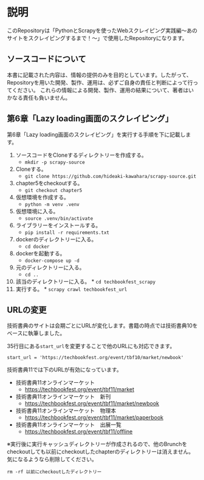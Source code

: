 # 説明

このRepositoryは「PythonとScrapyを使ったWebスクレイピング実践編〜あのサイトをスクレイピングするまで！〜」で使用したRepositoryになります。


##  ソースコードについて
本書に記載された内容は、情報の提供のみを目的としています。したがって、Repositoryを用いた開発、製作、運用は、必ずご自身の責任と判断によって行ってください。
これらの情報による開発、製作、運用の結果について、著者はいかなる責任も負いません。


## 第6章「Lazy loading画面のスクレイピング」
第6章「Lazy loading画面のスクレイピング」を実行する手順を下に記載します。

 1. ソースコードをCloneするディレクトリーを作成する。
    * `mkdir -p scrapy-source`
 2. Cloneする。
    * `git clone https://github.com/hideaki-kawahara/scrapy-source.git`
 3. chapter5をcheckoutする。
    * `git checkout chapter5`
 4. 仮想環境を作成する。
    * `python -m venv .venv`
 5. 仮想環境に入る。
    * `source .venv/bin/activate`
 6. ライブラリーをインストールする。
    * `pip install -r requirements.txt`
 7. dockerのディレクトリーに入る。
    * `cd docker`
 8. dockerを起動する。
    * `docker-compose up -d`
 9. 元のディレクトリーに入る。
    * `cd ..`
 10. 該当のディレクトリーに入る。
    * `cd techbookfest_scrapy`
 11. 実行する。
    * `scrapy crawl techbookfest_url`


## URLの変更
技術書典のサイトは会期ごとにURLが変化します。書籍の時点では技術書典10をベースに執筆しました。


35行目にある`start_url`を変更することで他のURLにも対応できます。

```
start_url = 'https://techbookfest.org/event/tbf10/market/newbook'
```

技術書典11では下のURLが有効になっています。

 * 技術書典11オンラインマーケット
    * https://techbookfest.org/event/tbf11/market
 * 技術書典11オンラインマーケット　新刊
    * https://techbookfest.org/event/tbf11/market/newbook
 * 技術書典11オンラインマーケット　物理本
    * https://techbookfest.org/event/tbf11/market/paperbook
 * 技術書典11オンラインマーケット　出展一覧
    * https://techbookfest.org/event/tbf11/offline


※実行後に実行キャッシュディレクトリーが作成されるので、他のBrunchをcheckoutしても以前にcheckoutしたchapterのディレクトリーは消えません。気になるようなら削除してください。
```
rm -rf 以前にcheckoutしたディレクトリー
```
